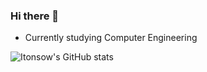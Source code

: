 ### Hi there 👋
- Currently studying Computer Engineering

![Itonsow's GitHub stats](https://github-readme-stats.vercel.app/api?username=Itonsow&show_icons=true&bg_color=00000000)
